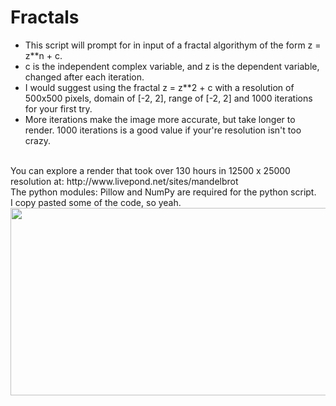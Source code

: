 # Fractals
* This script will prompt for in input of a fractal algorithym of the form z = z**n + c.
* c is the independent complex variable, and z is the dependent variable, changed after each iteration.
* I would suggest using the fractal z = z**2 + c with a resolution of 500x500 pixels, domain of [-2, 2], range of [-2, 2] and 1000 iterations for your first try.
* More iterations make the image more accurate, but take longer to render. 1000 iterations is a good value if your're resolution isn't too crazy.
<br/>
You can explore a render that took over 130 hours in 12500 x 25000 resolution at: http://www.livepond.net/sites/mandelbrot
<br/>
The python modules: Pillow and NumPy are required for the python script.
<br/>
I copy pasted some of the code, so yeah.
<br/>
<img src="Renders/MEGA.png" width="600px" height="300px">
